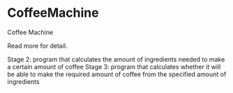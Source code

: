 # CoffeeMachine
Coffee Machine

Read more for detail. 

Stage 2: program that calculates the amount of ingredients needed to make a certain amount of coffee
Stage 3: program that calculates whether it will be able to make the required amount of coffee from the specified amount of ingredients
